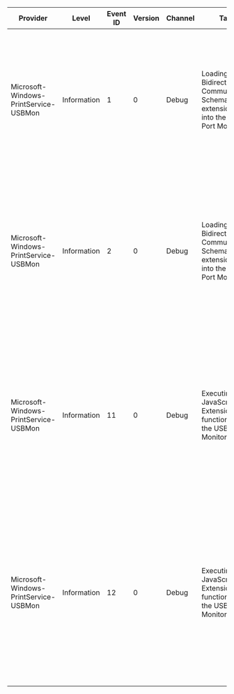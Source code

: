Provider                               |  Level        |  Event ID  |  Version  |  Channel  |  Task                                                                                   |  Opcode  |  Keyword  |  Message
---------------------------------------|---------------|------------|-----------|-----------|-----------------------------------------------------------------------------------------|----------|-----------|------------------------------------------------------------------------------------------------------------------------------------------------------------------------------------------------------------------------------------------------------
Microsoft-Windows-PrintService-USBMon  |  Information  |  1         |  0        |  Debug    |  Loading a Bidirectional Communication Schema extension file into the USB Port Monitor  |          |           |  The USB Port Monitor encountered an error when trying to load/validate the Bidirectional Communication Schema XML extension file. PrinterName: {PrinterName}, XML Extension FIle Name: {FilePath}
Microsoft-Windows-PrintService-USBMon  |  Information  |  2         |  0        |  Debug    |  Loading a Bidirectional Communication Schema extension file into the USB Port Monitor  |          |           |  The USB Port Monitor encountered an error when trying to load/validate the Bidirectional Communication Schema JavaScript extension file. PrinterName: {PrinterName}, JavaScript Extension FIle Name: {FilePath}
Microsoft-Windows-PrintService-USBMon  |  Information  |  11        |  0        |  Debug    |  Executing a JavaScript Extension function within the USB Port Monitor                  |          |           |  The USB Port Monitor encountered an error when executing a function call within the Bidirectional Communication Schema JavaScript extension file. Execution Error code: {HResult}, Error text: {ErrorText}, Error line#: {FailingLine}
Microsoft-Windows-PrintService-USBMon  |  Information  |  12        |  0        |  Debug    |  Executing a JavaScript Extension function within the USB Port Monitor                  |          |           |  The USB Port Monitor encountered an error when executing a function call within the Bidirectional Communication Schema JavaScript extension file and the function terminated unexpectedly. Execution Error code: {HResult}, Error text: {ErrorText}.